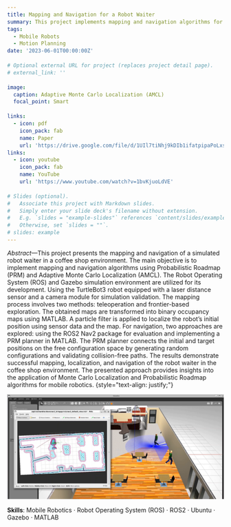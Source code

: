 ```yaml
---
title: Mapping and Navigation for a Robot Waiter
summary: This project implements mapping and navigation algorithms for a simulated robot waiter in a coffee shop environment. Here, Probabilistic Roadmap (PRM) and Adaptive Monte Carlo Localization (AMCL), along with the Robot Operating System (ROS) and Gazebo simulation, are used to solve different tasks. The TurtleBot3 robot, equipped with a laser distance sensor and camera module, is used for validation. Mapping involves teleoperation and frontier-based exploration, generating binary occupancy maps in MATLAB. Localization is performed using a particle filter, and navigation includes evaluating ROS2 Nav2 and implementing a PRM planner in MATLAB.
tags:
  - Mobile Robots
  - Motion Planning
date: '2023-06-01T00:00:00Z'

# Optional external URL for project (replaces project detail page).
# external_link: ''

image:
  caption: Adaptive Monte Carlo Localization (AMCL)
  focal_point: Smart

links:
  - icon: pdf
    icon_pack: fab
    name: Paper
    url: 'https://drive.google.com/file/d/1UIl7tiNhj9kDIb1ifatpipaPoLxsXANC/view'
links:
  - icon: youtube
    icon_pack: fab
    name: YouTube
    url: 'https://www.youtube.com/watch?v=1bvKjuoLdVE'

# Slides (optional).
#   Associate this project with Markdown slides.
#   Simply enter your slide deck's filename without extension.
#   E.g. `slides = "example-slides"` references `content/slides/example-slides.md`.
#   Otherwise, set `slides = ""`.
# slides: example
---
```


*Abstract*—This project presents the mapping and navigation of a simulated robot waiter in a coffee shop environment. The main objective is to implement mapping and navigation algorithms using Probabilistic Roadmap (PRM) and Adaptive Monte Carlo Localization (AMCL). The Robot Operating System (ROS) and Gazebo simulation environment are utilized for its development.
Using the TurtleBot3 robot equipped with a laser distance sensor and a camera module for simulation validation. The mapping process involves two methods: teleoperation and frontier-based
exploration. The obtained maps are transformed into binary occupancy maps using MATLAB. A particle filter is applied to localize the robot’s initial position using sensor data and the map.
For navigation, two approaches are explored: using the ROS2 Nav2 package for evaluation and implementing a PRM planner in MATLAB. The PRM planner connects the initial and target positions on the free configuration space by generating random configurations and validating collision-free paths. The results demonstrate successful mapping, localization, and navigation of the robot waiter in the coffee shop environment. The presented approach provides insights into the application of Monte Carlo Localization and Probabilistic Roadmap algorithms for mobile robotics.
{style="text-align: justify;"}

![alt nav2 ROS](nav2.png)

**Skills**: Mobile Robotics · Robot Operating System (ROS) · ROS2 · Ubuntu · Gazebo · MATLAB